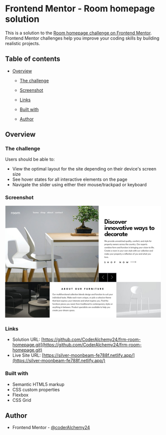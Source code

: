 # Frontend Mentor - Room homepage solution

This is a solution to the [Room homepage challenge on Frontend Mentor](https://www.frontendmentor.io/challenges/room-homepage-BtdBY_ENq). Frontend Mentor challenges help you improve your coding skills by building realistic projects. 

## Table of contents

- [Overview](#overview)
  - [The challenge](#the-challenge)
  - [Screenshot](#screenshot)
  - [Links](#links)

  - [Built with](#built-with)
  
  - [Author](#author)




## Overview

### The challenge

Users should be able to:

- View the optimal layout for the site depending on their device's screen size
- See hover states for all interactive elements on the page
- Navigate the slider using either their mouse/trackpad or keyboard

### Screenshot

![screenshot_room-homepage.png](screenshot_room-homepage.png)

### Links

- Solution URL: [https://github.com/CoderAlchemy24/frm-room-homepage.git](https://github.com/CoderAlchemy24/frm-room-homepage.git)
- Live Site URL: [https://silver-moonbeam-fe788f.netlify.app/](https://silver-moonbeam-fe788f.netlify.app/)


### Built with

- Semantic HTML5 markup
- CSS custom properties
- Flexbox
- CSS Grid


## Author

- Frontend Mentor - [@coderAlchemy24](https://www.frontendmentor.io/profile/coderalchemy24)


